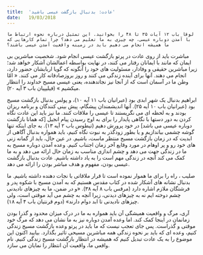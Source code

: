 ```yaml
---
title:  'عادت: بدنبال بازگشت عیسی باشید'
date:   19/03/2018
---
```


`لوقا باب ۱۲ آیات ۳۵ تا ۴۸ را بخوانید. این تمثیل درباره نحوه ارتباط ما با آمدن دوباره عیسی، چه چیزی به ما تعلیم می دهد؟ چرا تمام کارهایی که ما همیشه انجام می دهیم باید در زمینه واقعیت آمدن عیسی باشند؟`

مباشرت باید از روی عادت در پرتو بازگشت عیسی انجام شود. شخصیت مباشرین بی ایمان که مانند با ایمانان رفتار می کنند، در نهایت بواسطه اعمالشان آشکار خواهد شد؛ زیرا مباشرین حقیقی و وفادار، مسئولیت های خود را آنگونه که گویا اربابشان حضور دارد، انجام می دهند. آنها برای آینده زندگی می کنند و روز بروزصادقانه کار می کنند. « امّا وطن ما در آسمان است که از آنجا نیز نجاتدهنده، یعنی عیسی مسیح خداوند را انتظار میکشیم » (فیلیپیان باب ۳ آیه ۲۰).

ابراهیم بدنبال یک شهر ابدی بود (عبرانیان باب ۱۱ آیه ۱۰)، و پولس بدنبال بازگشت مسیح بود (عبرانیان باب ۱۰ آیه ۲۵). آنها اندیشمندان پیشگام، پیش بینی کنندگان و برنامه ریزان بودند و به لحظه ای می نگریستند تا عیسی را ملاقات کنند. ما نیز باید این عادت نگاه کردن به دور دستها با نگاهی پایدار را برای به اوج رسیدن پیام انجیل [که همانا بازگشت دوباره عیسی می باشد] در خود پرورش دهیم (تیطوس باب ۲ آیه ۱۳). به جای اینکه تنها گوشه چشمی بیاندازیم و یا بطور زودگذر به نبوت نگاه کنیم، باید همواره بدنبال آگاهی از ابدیت که در زمان بازگشت مسیح منتظر ماست، باشیم. در عین حال، باید از گمانه زنی های خود رو و پر اوهام در مورد وقایع آخر زمان اجتناب کنیم. وعده آمدن دوباره مسیح به ما در زندگی جهت می دهد و چشم اندازی مناسب به زمان حال ارائه می دهد و به ما کمک می کند آنچه در زندگی مهم است را به یاد داشته باشیم. عادت بدنبال بازگشت عیسی بودن، مفهوم و هدف مباشر بودن را ارائه می دهد.

صلیب ، راه را برای ما هموار نموده است تا قرار ملاقاتی با نجات دهنده داشته باشیم. ما بدنبال نشانه های آشکار شده در کتاب مقدس هستیم که به آمدن مسیح با شکوه پدر و فرشتگان ملازم اشاره دارد (مرقس باب ۸ آیه ۳۸). «و در ضمن، ما به چیزهای نادیدنی چشم دوخته ایم نه به چیزهای دیدنی، زیرا آنچه به چشم می آید موقتی است، ولی چیزهای نادیدنی تا ابد دوام دارند» (دوم قرنتیان باب ۴ آیه ۱۸).

آری، مرگ و واقعیت همیشگی آن باید همواره به ما در درک میزان محدود و گذرا بودن زمانمان در اینجا کمک کند. اما وعده آمدن دوباره نیز به ما نشان می دهد که مرگ خود موقتی و گذراست. پس جای تعجب نیست که ما باید در پرتو وعده بازگشت مسیح زندگی کنیم، وعده ای که باید بر نحوه زندگی همه مباشرین مسیحی تاثیر بگذارد. بیایید اکنون این موضوع را به یک عادت تبدیل کنیم که همیشه در انتظار بازگشت مسیح زندگی کنیم. نام واقعی ما، واقعیت آن انتظار را نمایان می سازد.